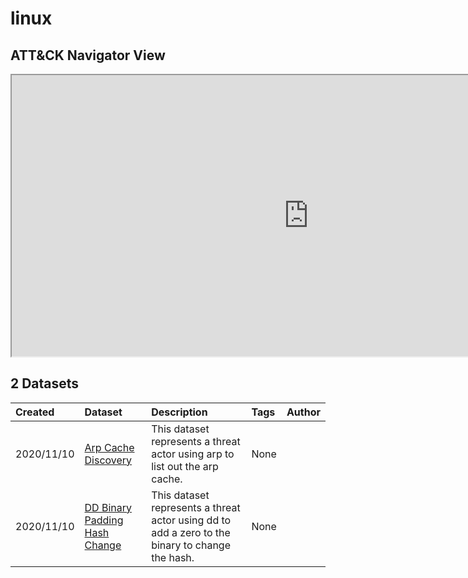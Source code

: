 # linux

## ATT&CK Navigator View

<iframe src="https://mitre-attack.github.io/attack-navigator/enterprise/#layerURL=https%3A%2F%2Fraw.githubusercontent.com%2FOTRF%2Fmordor%2Fmaster%2Fdocs%2Fnotebooks%2Fsmall%2F%2F.json&tabs=false&selecting_techniques=false" width="950" height="450"></iframe>

## 2 Datasets

|Created|Dataset|Description|Tags|Author|
| :---| :---| :---| :---| :---|
|2020/11/10 |[Arp Cache Discovery](https://securitydatasets.com/notebooks/small/['linux']//SDLIN-201110074812.html) |This dataset represents a threat actor using arp to list out the arp cache. | None| |
|2020/11/10 |[DD Binary Padding Hash Change](https://securitydatasets.com/notebooks/small/['linux']//SDLIN-201110081941.html) |This dataset represents a threat actor using dd to add a zero to the binary to change the hash. | None| |
